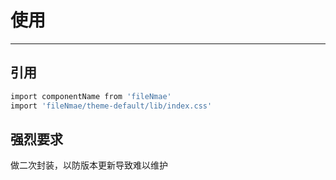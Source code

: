 # 使用

----

## 引用
```bash
import componentName from 'fileNmae'
import 'fileNmae/theme-default/lib/index.css'
```

## 强烈要求
做二次封装，以防版本更新导致难以维护




